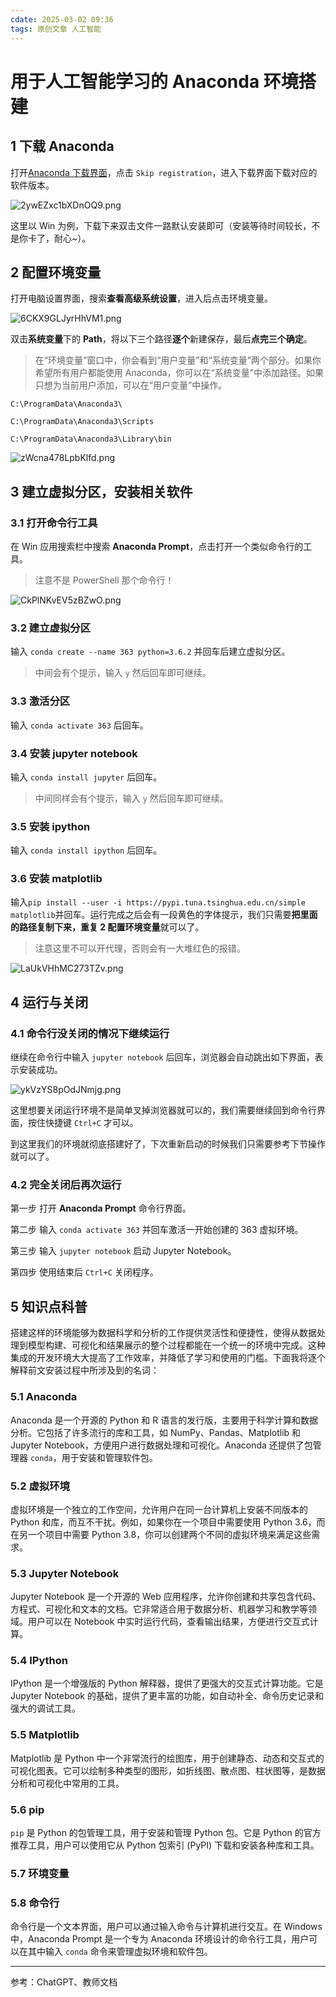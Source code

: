 ```yaml
---
cdate: 2025-03-02 09:36
tags: 原创文章 人工智能
---
```


# 用于人工智能学习的 Anaconda 环境搭建

## 1 下载 Anaconda

打开[Anaconda 下载界面](https://www.anaconda.com/download)，点击 `Skip registration`，进入下载界面下载对应的软件版本。

![2ywEZxc1bXDnOQ9.png](https://s2.loli.net/2025/03/02/2ywEZxc1bXDnOQ9.png)

这里以 Win 为例，下载下来双击文件一路默认安装即可（安装等待时间较长，不是你卡了，耐心~）。

## 2 配置环境变量

打开电脑设置界面，搜索**查看高级系统设置**，进入后点击环境变量。

![6CKX9GLJyrHhVM1.png](https://s2.loli.net/2025/03/02/6CKX9GLJyrHhVM1.png)

双击**系统变量**下的 **Path**，将以下三个路径**逐个**新建保存，最后**点完三个确定**。

> 在“环境变量”窗口中，你会看到“用户变量”和“系统变量”两个部分。如果你希望所有用户都能使用 Anaconda，你可以在“系统变量”中添加路径。如果只想为当前用户添加，可以在“用户变量”中操作。

```
C:\ProgramData\Anaconda3\

C:\ProgramData\Anaconda3\Scripts

C:\ProgramData\Anaconda3\Library\bin
```

![zWcna478LpbKlfd.png](https://s2.loli.net/2025/03/02/zWcna478LpbKlfd.png)

## 3 建立虚拟分区，安装相关软件

### 3.1 打开命令行工具

在 Win 应用搜索栏中搜索 **Anaconda Prompt**，点击打开一个类似命令行的工具。

> 注意不是 PowerShell 那个命令行！

![CkPlNKvEV5zBZwO.png](https://s2.loli.net/2025/03/02/CkPlNKvEV5zBZwO.png)

### 3.2 建立虚拟分区

输入 `conda create --name 363 python=3.6.2` 并回车后建立虚拟分区。

> 中间会有个提示，输入 `y` 然后回车即可继续。

### 3.3 激活分区

输入 `conda activate 363` 后回车。

### 3.4 安装 jupyter notebook

输入 `conda install jupyter` 后回车。

> 中间同样会有个提示，输入 `y` 然后回车即可继续。

### 3.5 安装 ipython

输入 `conda install ipython` 后回车。

### 3.6 安装 matplotlib

输入`pip install --user -i https://pypi.tuna.tsinghua.edu.cn/simple matplotlib`并回车。运行完成之后会有一段黄色的字体提示，我们只需要**把里面的路径复制下来，重复 2 配置环境变量**就可以了。

> 注意这里不可以开代理，否则会有一大堆红色的报错。

![LaUkVHhMC273TZv.png](https://s2.loli.net/2025/03/02/LaUkVHhMC273TZv.png)

## 4 运行与关闭

### 4.1 命令行没关闭的情况下继续运行

继续在命令行中输入 `jupyter notebook` 后回车，浏览器会自动跳出如下界面，表示安装成功。

![ykVzYS8pOdJNmjg.png](https://s2.loli.net/2025/03/02/ykVzYS8pOdJNmjg.png)

这里想要关闭运行环境不是简单叉掉浏览器就可以的，我们需要继续回到命令行界面，按住快捷键 `Ctrl+C` 才可以。

到这里我们的环境就彻底搭建好了，下次重新启动的时候我们只需要参考下节操作就可以了。

### 4.2 完全关闭后再次运行

第一步 打开 **Anaconda Prompt** 命令行界面。

第二步 输入 `conda activate 363` 并回车激活一开始创建的 363 虚拟环境。

第三步 输入 `jupyter notebook` 启动 Jupyter Notebook。

第四步 使用结束后 `Ctrl+C` 关闭程序。

## 5 知识点科普

搭建这样的环境能够为数据科学和分析的工作提供灵活性和便捷性，使得从数据处理到模型构建、可视化和结果展示的整个过程都能在一个统一的环境中完成。这种集成的开发环境大大提高了工作效率，并降低了学习和使用的门槛。下面我将逐个解释前文安装过程中所涉及到的名词：

### 5.1 Anaconda

Anaconda 是一个开源的 Python 和 R 语言的发行版，主要用于科学计算和数据分析。它包括了许多流行的库和工具，如 NumPy、Pandas、Matplotlib 和 Jupyter Notebook，方便用户进行数据处理和可视化。Anaconda 还提供了包管理器 `conda`，用于安装和管理软件包。

### 5.2 虚拟环境

虚拟环境是一个独立的工作空间，允许用户在同一台计算机上安装不同版本的 Python 和库，而互不干扰。例如，如果你在一个项目中需要使用 Python 3.6，而在另一个项目中需要 Python 3.8，你可以创建两个不同的虚拟环境来满足这些需求。

### 5.3 Jupyter Notebook

Jupyter Notebook 是一个开源的 Web 应用程序，允许你创建和共享包含代码、方程式、可视化和文本的文档。它非常适合用于数据分析、机器学习和教学等领域。用户可以在 Notebook 中实时运行代码，查看输出结果，方便进行交互式计算。

### 5.4 IPython

IPython 是一个增强版的 Python 解释器，提供了更强大的交互式计算功能。它是 Jupyter Notebook 的基础，提供了更丰富的功能，如自动补全、命令历史记录和强大的调试工具。

### 5.5 Matplotlib

Matplotlib 是 Python 中一个非常流行的绘图库，用于创建静态、动态和交互式的可视化图表。它可以绘制多种类型的图形，如折线图、散点图、柱状图等，是数据分析和可视化中常用的工具。

### 5.6 pip

`pip` 是 Python 的包管理工具，用于安装和管理 Python 包。它是 Python 的官方推荐工具，用户可以使用它从 Python 包索引 (PyPI) 下载和安装各种库和工具。

### 5.7 环境变量


### 5.8 命令行

命令行是一个文本界面，用户可以通过输入命令与计算机进行交互。在 Windows 中，Anaconda Prompt 是一个专为 Anaconda 环境设计的命令行工具，用户可以在其中输入 `conda` 命令来管理虚拟环境和软件包。

---

参考：ChatGPT、教师文档
